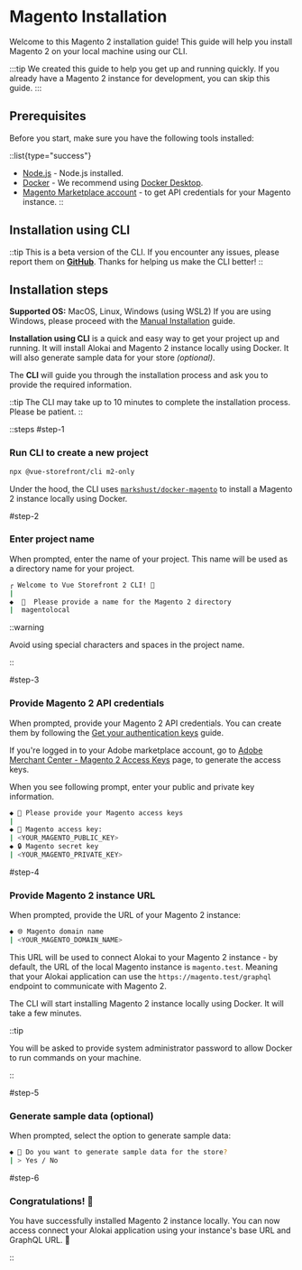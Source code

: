 # Magento Installation

Welcome to this Magento 2 installation guide! This guide will help you install Magento 2 on your local machine using our CLI.

:::tip
We created this guide to help you get up and running quickly.
If you already have a Magento 2 instance for development, you can skip this guide.
:::

## Prerequisites

Before you start, make sure you have the following tools installed:

::list{type="success"}
- [Node.js](https://nodejs.org/en/) - Node.js installed.
- [Docker](https://docs.docker.com/get-docker/) - We recommend using [Docker Desktop](https://www.docker.com/products/docker-desktop/).
- [Magento Marketplace account](https://account.magento.com/customer/account/create/) - to get API credentials for your Magento instance.
::
## Installation using CLI

::tip
This is a beta version of the CLI. If you encounter any issues, please report them on **[GitHub](https://github.com/vuestorefront/vue-storefront/issues/new/choose)**. Thanks for helping us make the CLI better!
::

## Installation steps

**Supported OS:** MacOS, Linux, Windows (using WSL2)
If you are using Windows, please proceed with the [Manual Installation](https://docs.alokai.com/magento/installation-setup/installation.html#manual-installation) guide.

**Installation using CLI** is a quick and easy way to get your project up and running. It will install Alokai and Magento 2 instance locally using Docker. It will also generate sample data for your store *(optional)*.

The **CLI** will guide you through the installation process and ask you to provide the required information.

::tip
The CLI may take up to 10 minutes to complete the installation process. Please be patient.
::

::steps
#step-1
### Run CLI to create a new project

```bash
npx @vue-storefront/cli m2-only
```

Under the hood, the CLI uses [`markshust/docker-magento`](https://github.com/markshust/docker-magento) to install a Magento 2 instance locally using Docker.


#step-2
### Enter project name

When prompted, enter the name of your project. This name will be used as a directory name for your project.

```bash
┌ Welcome to Vue Storefront 2 CLI! 💚
|
◆  🚀  Please provide a name for the Magento 2 directory
|  magentolocal
```

::warning

Avoid using special characters and spaces in the project name.

::

#step-3
### Provide Magento 2 API credentials

When prompted, provide your Magento 2 API credentials. You can create them by following the [Get your authentication keys](https://experienceleague.adobe.com/en/docs/commerce-operations/installation-guide/prerequisites/authentication-keys) guide.

If you're logged in to your Adobe marketplace account, go to [Adobe Merchant Center - Magento 2 Access Keys](https://marketplace.magento.com/customer/accessKeys/) page, to generate the access keys.

When you see following prompt, enter your public and private key information.

```bash
◆ 🔐 Please provide your Magento access keys
|
◆ 🔑 Magento access key:
| <YOUR_MAGENTO_PUBLIC_KEY>
◆ 🔒 Magento secret key
| <YOUR_MAGENTO_PRIVATE_KEY>
```

#step-4
### Provide Magento 2 instance URL

When prompted, provide the URL of your Magento 2 instance:

```bash
◆ 🌐 Magento domain name
| <YOUR_MAGENTO_DOMAIN_NAME>
```

This URL will be used to connect Alokai to your Magento 2 instance - by default, the URL of the local Magento instance is `magento.test`. Meaning that your Alokai application can use the `https://magento.test/graphql` endpoint to communicate with Magento 2.

The CLI will start installing Magento 2 instance locally using Docker. It will take a few minutes.

::tip

You will be asked to provide system administrator password to allow Docker to run commands on your machine.

::

#step-5
### Generate sample data (optional)

When prompted, select the option to generate sample data:

```bash
◆ 🛒 Do you want to generate sample data for the store?
| > Yes / No
```

#step-6
### Congratulations! 🎉

You have successfully installed Magento 2 instance locally. You can now access connect your Alokai application using your instance's base URL and GraphQL URL. 🚀


::
